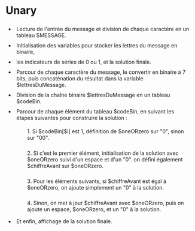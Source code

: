 # Unary

<ul>
<li style="padding: 5px">Lecture de l'entrée du message et division de chaque caractère en un tableau $MESSAGE.</li>
<li style="padding: 5px">Initialisation des variables pour stocker les lettres du message en binaire,</li> 
<li style="padding: 5px">les indicateurs de séries de 0 ou 1, et la solution finale.</li>
<li style="padding: 5px">Parcour de chaque caractère du message, le convertir en binaire à 7 bits, puis concaténation du résultat 
dans la variable $lettresDuMessage.</li>
<li style="padding: 5px">Division de la chaîne binaire $lettresDuMessage en un tableau $codeBin.</li>
<li style="padding: 5px">Parcour de chaque élément du tableau $codeBin, en suivant les étapes suivantes pour construire la solution :
    <ul>
<ol style="padding: 5px">1. Si $codeBin[$i] est 1, définition de $oneORzero sur "0", sinon sur "00".</ol>
<ol style="padding: 5px">2. Si c'est le premier élément, initialisation de la solution avec $oneORzero suivi d'un espace et d'un "0". 
        on défini également $chiffreAvant sur $oneORzero.</ol>
<ol style="padding: 5px">3. Pour les éléments suivants, si $chiffreAvant est égal à $oneORzero, on ajoute simplement un "0" à la solution.</ol>
<ol style="padding: 5px">4. Sinon, on met à jour $chiffreAvant avec $oneORzero, puis on ajoute un espace, $oneORzero, et un "0" à la solution.</ol>
</ul>
</li>

<li style="padding: 5px">Et enfin, affichage de la solution finale.</li>
</ul>